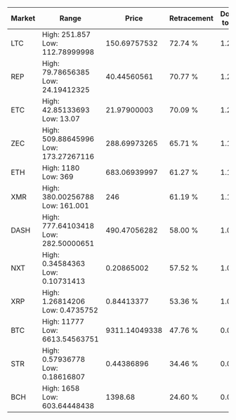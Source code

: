 | Market | Range | Price| Retracement | Doubles to 50% |
| --- | --- | --- | --- | --- |
| LTC | High: 251.857<br />Low: 112.78999998 | 150.69757532 | 72.74 % | 1.21 |
| REP | High: 79.78656385<br />Low: 24.19412325 | 40.44560561 | 70.77 % | 1.29 |
| ETC | High: 42.85133693<br />Low: 13.07 | 21.97900003 | 70.09 % | 1.27 |
| ZEC | High: 509.88645996<br />Low: 173.27267116 | 288.69973265 | 65.71 % | 1.18 |
| ETH | High: 1180<br />Low: 369 | 683.06939997 | 61.27 % | 1.13 |
| XMR | High: 380.00256788<br />Low: 161.001 | 246 | 61.19 % | 1.10 |
| DASH | High: 777.64103418<br />Low: 282.50000651 | 490.47056282 | 58.00 % | 1.08 |
| NXT | High: 0.34584363<br />Low: 0.10731413 | 0.20865002 | 57.52 % | 1.09 |
| XRP | High: 1.26814206<br />Low: 0.4735752 | 0.84413377 | 53.36 % | 1.03 |
| BTC | High: 11777<br />Low: 6613.54563751 | 9311.14049338 | 47.76 % | 0.00 |
| STR | High: 0.57936778<br />Low: 0.18616807 | 0.44386896 | 34.46 % | 0.00 |
| BCH | High: 1658<br />Low: 603.64448438 | 1398.68 | 24.60 % | 0.00 |
